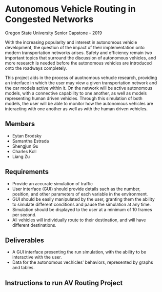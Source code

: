 # Autonomous Vehicle Routing in Congested Networks
Oregon State University Senior Capstone - 2019

With the increasing popularity and interest in autonomous vehicle development, the question of the impact of their implementation onto modern transportation networks arises. Safety and efficiency remain two important topics that surround the discussion of autonomous vehicles, and more research is needed before the autonomous vehicles are introduced onto the roadways completely. 

This project aids in the process of auotnomous vehucle research, providing an interface in which the user may view a given transportation network and the car models active within it. On the network will be active autonomous models, with a connective capability to one another, as well as models representing human driven vehicles. Through this simulation of both models, the user will be able to monitor how the autonomous vehicles are interacting with one another as well as with the human driven vehicles.

## Members
* Eytan Brodsky
* Samantha Estrada
* Shengjun Gu
* Charles Koll
* Liang Zu

## Requirements
* Provide an accurate simulation of traffic
* User interface (GUI) should provide details such as the number, position, and other parameters of each variable
in the environment.
* GUI should be easily manipulated by the user, granting them the ability to simulate different conditions and pause the simulation at any time.
* Simulation should be displayed to the user at a minimum of 10 frames per second. 
* All vehicles will individually route to their destination, and will have different destinations.

## Deliverables
* A GUI interface presenting the run simulation, with the ability to be interactive with the user.
* Data for the autonomous vechicles' behaviors, represented by graphs and tables.


## Instructions to run AV Routing Project
